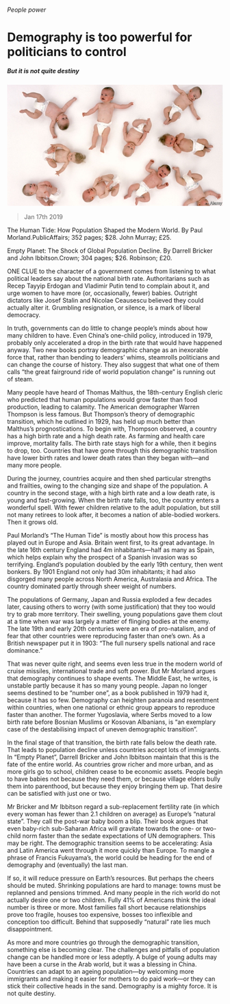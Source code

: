 ###### People power

# Demography is too powerful for politicians to control 

##### But it is not quite destiny 

![image](images/20190119_bkp510.jpg) 

> Jan 17th 2019 

 

The Human Tide: How Population Shaped the Modern World. By Paul Morland.PublicAffairs; 352 pages; $28. John Murray; £25. 

Empty Planet: The Shock of Global Population Decline. By Darrell Bricker and John Ibbitson.Crown; 304 pages; $26. Robinson; £20. 

ONE CLUE to the character of a government comes from listening to what political leaders say about the national birth rate. Authoritarians such as Recep Tayyip Erdogan and Vladimir Putin tend to complain about it, and urge women to have more (or, occasionally, fewer) babies. Outright dictators like Josef Stalin and Nicolae Ceausescu believed they could actually alter it. Grumbling resignation, or silence, is a mark of liberal democracy. 

In truth, governments can do little to change people’s minds about how many children to have. Even China’s one-child policy, introduced in 1979, probably only accelerated a drop in the birth rate that would have happened anyway. Two new books portray demographic change as an inexorable force that, rather than bending to leaders’ whims, steamrolls politicians and can change the course of history. They also suggest that what one of them calls “the great fairground ride of world population change” is running out of steam. 

Many people have heard of Thomas Malthus, the 18th-century English cleric who predicted that human populations would grow faster than food production, leading to calamity. The American demographer Warren Thompson is less famous. But Thompson’s theory of demographic transition, which he outlined in 1929, has held up much better than Malthus’s prognostications. To begin with, Thompson observed, a country has a high birth rate and a high death rate. As farming and health care improve, mortality falls. The birth rate stays high for a while, then it begins to drop, too. Countries that have gone through this demographic transition have lower birth rates and lower death rates than they began with—and many more people. 

During the journey, countries acquire and then shed particular strengths and frailties, owing to the changing size and shape of the population. A country in the second stage, with a high birth rate and a low death rate, is young and fast-growing. When the birth rate falls, too, the country enters a wonderful spell. With fewer children relative to the adult population, but still not many retirees to look after, it becomes a nation of able-bodied workers. Then it grows old. 

Paul Morland’s “The Human Tide” is mostly about how this process has played out in Europe and Asia. Britain went first, to its great advantage. In the late 16th century England had 4m inhabitants—half as many as Spain, which helps explain why the prospect of a Spanish invasion was so terrifying. England’s population doubled by the early 19th century, then went bonkers. By 1901 England not only had 30m inhabitants; it had also disgorged many people across North America, Australasia and Africa. The country dominated partly through sheer weight of numbers. 

The populations of Germany, Japan and Russia exploded a few decades later, causing others to worry (with some justification) that they too would try to grab more territory. Their swelling, young populations gave them clout at a time when war was largely a matter of flinging bodies at the enemy. The late 19th and early 20th centuries were an era of pro-natalism, and of fear that other countries were reproducing faster than one’s own. As a British newspaper put it in 1903: “The full nursery spells national and race dominance.” 

That was never quite right, and seems even less true in the modern world of cruise missiles, international trade and soft power. But Mr Morland argues that demography continues to shape events. The Middle East, he writes, is unstable partly because it has so many young people. Japan no longer seems destined to be “number one”, as a book published in 1979 had it, because it has so few. Demography can heighten paranoia and resentment within countries, when one national or ethnic group appears to reproduce faster than another. The former Yugoslavia, where Serbs moved to a low birth rate before Bosnian Muslims or Kosovan Albanians, is “an exemplary case of the destabilising impact of uneven demographic transition”. 

In the final stage of that transition, the birth rate falls below the death rate. That leads to population decline unless countries accept lots of immigrants. In “Empty Planet”, Darrell Bricker and John Ibbitson maintain that this is the fate of the entire world. As countries grow richer and more urban, and as more girls go to school, children cease to be economic assets. People begin to have babies not because they need them, or because village elders bully them into parenthood, but because they enjoy bringing them up. That desire can be satisfied with just one or two. 

Mr Bricker and Mr Ibbitson regard a sub-replacement fertility rate (in which every woman has fewer than 2.1 children on average) as Europe’s “natural state”. They call the post-war baby boom a blip. Their book argues that even baby-rich sub-Saharan Africa will gravitate towards the one- or two-child norm faster than the sedate expectations of UN demographers. This may be right. The demographic transition seems to be accelerating: Asia and Latin America went through it more quickly than Europe. To mangle a phrase of Francis Fukuyama’s, the world could be heading for the end of demography and (eventually) the last man. 

If so, it will reduce pressure on Earth’s resources. But perhaps the cheers should be muted. Shrinking populations are hard to manage: towns must be replanned and pensions trimmed. And many people in the rich world do not actually desire one or two children. Fully 41% of Americans think the ideal number is three or more. Most families fall short because relationships prove too fragile, houses too expensive, bosses too inflexible and conception too difficult. Behind that supposedly “natural” rate lies much disappointment. 

As more and more countries go through the demographic transition, something else is becoming clear. The challenges and pitfalls of population change can be handled more or less adeptly. A bulge of young adults may have been a curse in the Arab world, but it was a blessing in China. Countries can adapt to an ageing population—by welcoming more immigrants and making it easier for mothers to do paid work—or they can stick their collective heads in the sand. Demography is a mighty force. It is not quite destiny. 

